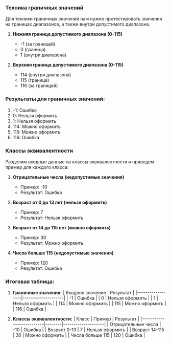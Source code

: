 ### Техника граничных значений
Для техники граничных значений нам нужно протестировать значения на границах диапазонов, а также внутри допустимого диапазона.

1. **Нижняя граница допустимого диапазона (0-115)**
   - -1 (за границей)
   - 0 (граница)
   - 1 (внутри диапазона)

2. **Верхняя граница допустимого диапазона (0-115)**
   - 114 (внутри диапазона)
   - 115 (граница)
   - 116 (за границей)

### Результаты для граничных значений:
1. -1: Ошибка
2. 0: Нельзя оформить
3. 1: Нельзя оформить
4. 114: Можно оформить
5. 115: Можно оформить
6. 116: Ошибка

### Классы эквивалентности
Разделим входные данные на классы эквивалентности и приведем пример для каждого класса:

1. **Отрицательные числа (недопустимые значения)**
   - Пример: -10
   - Результат: Ошибка

2. **Возраст от 0 до 13 лет (нельзя оформить)**
   - Пример: 7
   - Результат: Нельзя оформить

3. **Возраст от 14 до 115 лет (можно оформить)**
   - Пример: 30
   - Результат: Можно оформить

4. **Числа больше 115 (недопустимые значения)**
   - Пример: 120
   - Результат: Ошибка

### Итоговая таблица:
1. **Граничные значения:**
   | Входное значение | Результат          |
   |------------------|--------------------|
   | -1               | Ошибка             |
   | 0                | Нельзя оформить    |
   | 1                | Нельзя оформить    |
   | 114              | Можно оформить     |
   | 115              | Можно оформить     |
   | 116              | Ошибка             |

2. **Классы эквивалентности:**
   | Класс                    | Пример | Результат          |
   |--------------------------|--------|--------------------|
   | Отрицательные числа      | -10    | Ошибка             |
   | Возраст 0-13             | 7      | Нельзя оформить    |
   | Возраст 14-115           | 30     | Можно оформить     |
   | Числа больше 115         | 120    | Ошибка             |

